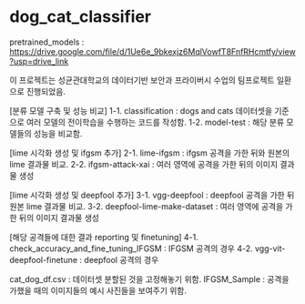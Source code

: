 # dog_cat_classifier

pretrained_models : https://drive.google.com/file/d/1Ue6e_9bkexjz6MqlVowfT8FnfRHcmtfy/view?usp=drive_link

이 프로젝트는 성균관대학교의 데이터기반 보안과 프라이버시 수업의 팀프로젝트 일환으로 진행되었음.

[분류 모델 구축 및 성능 비교]
1-1. classification : dogs and cats 데이터셋을 기준으로 여러 모델의 전이학습을 수행하는 코드를 작성함.
1-2. model-test : 해당 분류 모델들의 성능을 비교함.

[lime 시각화 생성 및 ifgsm 추가]
2-1. lime-ifgsm : ifgsm 공격을 가한 뒤와 원본의 lime 결과물 비교.
2-2. ifgsm-attack-xai : 여러 영역에 공격을 가한 뒤의 이미지 결과물 생성

[lime 시각화 생성 및 deepfool 추가]
3-1. vgg-deepfool : deepfool 공격을 가한 뒤 원본 lime 결과물 비교.
3-2. deepfool-lime-make-dataset : 여러 영역에 공격을 가한 뒤의 이미지 결과물 생성

[해당 공격들에 대한 결과 reporting 및 finetuning]
4-1. check_accuracy_and_fine_tuning_IFGSM : IFGSM 공격의 경우
4-2. vgg-vit-deepfool-finetune : deepfool 공격의 경우

cat_dog_df.csv : 데이터셋 분할된 것을 고정해놓기 위함.
IFGSM_Sample : 공격을 가했을 때의 이미지들의 예시 사진들을 보여주기 위함.
